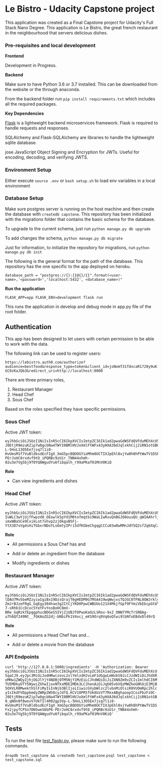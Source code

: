 # Le Bistro - Udacity Capstone project

This application was created as a Final Capstone project for Udacity's Full Stack Nano Degree. This application is Le Bistro, the great french restaurant in the neighbourhood that servers delicious dishes. 

### Pre-requisites and local development

**Frontend**

Development in Progress. 

**Backend**

Make sure to have Python 3.6 or 3.7 installed. This can be downloaded from the website or the through anaconda.

From the backend folder run `pip install requirements.txt` which includes all the required packages. 

**Key Dependencies**

[Flask](http://flask.pocoo.org/) is a lightweight backend microservices framework. Flask is required to handle requests and responses.

SQLAlchemy and Flask-SQLAlchemy are libraries to handle the lightweight sqlite database. 

jose JavaScript Object Signing and Encryption for JWTs. Useful for encoding, decoding, and verifying JWTS.

### Environment Setup

Either execute `source .env` or `bash setup.sh` to load env variables in a local environment

### Database Setup
Make sure postgres server is running on the host machine and then create the database with `createdb capstone`. This repository has been initialized with the migrations folder that contains the basic schema for the database. 

To upgrade to the current schema, just run `python manage.py db upgrade`

To add changes the schema, `python manage.py db migrate`

Just for information, to initialize the repository for migrations, run `python manage.py db init`

The following is the general format for the path of the database. This repository has the one specific to the app deployed on heroku.
```
database_path = "postgres://{}:{}@{}/{}".format(<user-name>,'<password>','localhost:5432', <database_name>)"
```
**Run the application**

`FLASK_APP=app FLASK_ENV=development flask run`

This runs the application in develop and debug mode in app.py file of the root folder. 

## Authentication
This app has been designed to let users with certain permission to be able to work with the data. 

The following link can be used to register users:

`https://lebistro.auth0.com/authorize?audience=bestfood&response_type=token&client_id=joNomT31fdxcaR1720y9uKGC0zKaJQb3&redirect_uri=http://localhost:8080`

There are three primary roles,
1. Restaurant Manager
2. Head Chef
3. Sous Chef

Based on the roles specified they have specific permissions.

### Sous Chef

Active JWT token: 
```
eyJhbGciOiJSUzI1NiIsInR5cCI6IkpXVCIsImtpZCI6Ik1ad2pwaGdWSFdQVFduMEhXcU5qaCJ9.eyJpc3MiOiJodHRwczovL2xlYmlzdHJvLmF1dGgwLmNvbS8iLCJzdWIiOiJhdXRoMHw1ZWQyZjhjOGJlYjY4NDBjOTM5NjY1MzEiLCJhdWQiOiJiZXN0Zm9vZCIsImlhdCI6MTU5MDkyOTY5NywiZXhwIjoxNTkxMDE2MDk3LCJhenAiOiJqb05vbVQzMWZkeGNhUjE3MjB5OXVLR0MwekthSlFiMyIsInNjb3BlIjoiIiwicGVybWlzc2lvbnMiOlsiR0VUOmRpc2hlcyIsIkdFVDppbmdyZWRpZW50cyJdfQ.KCV18PR5fUk8UzVT7MxxABghaoopICoiPbzFzOC-J0EtjR9mzuKZip7w0gcbNa4TWYI0BMlHVJoXmlFtWFx43yHXA36dJqlxkhCij2iRN1otGB0_qNOn0f8wovV7UkTIl4R02gp3Vp-L-5HxL13O5Ee7jsq7l1i0-HvUmsM1f7VuBldbsdEcFIgX_XmG5pcBQOOGYioMhm0UCTIXJpEhl0xjYw0h8hPtWwTV1DSFx2jpyfCPSn7DN5weS6bP6-PErJxHC8rxdvf9tD_iPQRBc9zU1r_TNN44xhmh-02u3e7Vg5bj9T0YQAWgudYu6fibqalh_r99aPKaf01MnV0KiQ
```

**Role** 

* Can view ingredients and dishes

### Head Chef

Active JWT token: 
```
eyJhbGciOiJSUzI1NiIsInR5cCI6IkpXVCIsImtpZCI6Ik1ad2pwaGdWSFdQVFduMEhXcU5qaCJ9.eyJpc3MiOiJodHRwczovL2xlYmlzdHJvLmF1dGgwLmNvbS8iLCJzdWIiOiJhdXRoMHw1ZWQyZmZmOGYwYjhlNjBjOGU4NmZlODMiLCJhdWQiOiJiZXN0Zm9vZCIsImlhdCI6MTU5MDkyOTU5MywiZXhwIjoxNTkxMDE1OTkzLCJhenAiOiJqb05vbVQzMWZkeGNhUjE3MjB5OXVLR0MwekthSlFiMyIsInNjb3BlIjoiIiwicGVybWlzc2lvbnMiOlsiREVMRVRFOmluZ3JlZGllbnRzIiwiR0VUOmRpc2hlcyIsIkdFVDppbmdyZWRpZW50cyIsIlBBVENIOmRpc2hlcyIsIlBBVENIOmluZ3JlZGllbnRzIiwiUE9TVDppbmdyZWRpZW50cyJdfQ.FdQyOODbFc8vLRp6SdMLvgkEMUUJh7bsreoCE7zUFTO_kk13mlNfbjoKZGTE07ByMJmwqFN-IuWLC3wYjUjfFwpzd0_OEowlk5pYd1M0tofmqtbi9WaLIwRxuQnBGJO8ouuQU_qWIAAhrljInwU70E_6J2a4KNFaj2HYE6CPzRF35PkNiiuQ-imxWBa5Ce9CxikLot7xhvp2zjOkgvB5Fj-YtX3D7xVg4sHiTGbxrNDoYLs6mtyIPri5dfKGbeChgqgCCCu03w0wRMnJdY5Q2sfZq6XqCzjGbxliGUxfh1arXHJdrXJQ86YOCPcvUOGuntgl5e1qkySooTjgcL8KIQ
```
**Role** 

* All permissions a Sous Chef has and 

* Add or delete an ingredient from the database

* Modify ingredients or dishes

### Restaurant Manager

Active JWT token: 
```
eyJhbGciOiJSUzI1NiIsInR5cCI6IkpXVCIsImtpZCI6Ik1ad2pwaGdWSFdQVFduMEhXcU5qaCJ9.eyJpc3MiOiJodHRwczovL2xlYmlzdHJvLmF1dGgwLmNvbS8iLCJzdWIiOiJhdXRoMHw1ZWQyZmZjZmJlYjY4NDBjOTM5NjcxZTMiLCJhdWQiOiJiZXN0Zm9vZCIsImlhdCI6MTU5MDkyOTc4NSwiZXhwIjoxNTkxMDE2MTg1LCJhenAiOiJqb05vbVQzMWZkeGNhUjE3MjB5OXVLR0MwekthSlFiMyIsInNjb3BlIjoiIiwicGVybWlzc2lvbnMiOlsiREVMRVRFOmRpc2hlcyIsIkRFTEVURTppbmdyZWRpZW50cyIsIkdFVDpkaXNoZXMiLCJHRVQ6aW5ncmVkaWVudHMiLCJQQVRDSDpkaXNoZXMiLCJQQVRDSDppbmdyZWRpZW50cyIsIlBPU1Q6ZGlzaGVzIiwiUE9TVDppbmdyZWRpZW50cyJdfQ.c-lDAU7Mv5beMZzyiwIgiBx19DzsQrajT6gHEDM9G7MSA419wqWwjxsTQJGC0TFNL0OWJrklyeXxooFh1WbKNYbXyWHolTWPV-ZmJrBJzeFRgG_GqEgy304hae3g2ItCjYKD0PpwCWBUUo121X4MkjfGpf9FYmiVbEbipGtUYyI4km5M-7-sRhb1CcDcoc5YeYFvYosBoHC8mV-BRe_GqRzkfEpggphucBDGeS5IVjZjUBJTOPwoKaOzLSRov-9xZ_ONW7YMcTrSRBAg-u7h6Qf249Nt__fGKAoZG2dj-bNbiPk1V4ocj_eKS9Orq9Vq6oQtwi9lbNfoEBdxDl49rQ
```

**Role** 

* All permissions a Head Chef has and…

* Add or delete a movie from the database

### API Endpoints


`curl 'http://127.0.0.1:5000/ingredients' -H 'Authorization: Bearer eyJhbGciOiJSUzI1NiIsInR5cCI6IkpXVCIsImtpZCI6Ik1ad2pwaGdWSFdQVFduMEhXcU5qaCJ9.eyJpc3MiOiJodHRwczovL2xlYmlzdHJvLmF1dGgwLmNvbS8iLCJzdWIiOiJhdXRoMHw1ZWQyZjhjOGJlYjY4NDBjOTM5NjY1MzEiLCJhdWQiOiJiZXN0Zm9vZCIsImlhdCI6MTU5MDkyOTY5NywiZXhwIjoxNTkxMDE2MDk3LCJhenAiOiJqb05vbVQzMWZkeGNhUjE3MjB5OXVLR0MwekthSlFiMyIsInNjb3BlIjoiIiwicGVybWlzc2lvbnMiOlsiR0VUOmRpc2hlcyIsIkdFVDppbmdyZWRpZW50cyJdfQ.KCV18PR5fUk8UzVT7MxxABghaoopICoiPbzFzOC-J0EtjR9mzuKZip7w0gcbNa4TWYI0BMlHVJoXmlFtWFx43yHXA36dJqlxkhCij2iRN1otGB0_qNOn0f8wovV7UkTIl4R02gp3Vp-L-5HxL13O5Ee7jsq7l1i0-HvUmsM1f7VuBldbsdEcFIgX_XmG5pcBQOOGYioMhm0UCTIXJpEhl0xjYw0h8hPtWwTV1DSFx2jpyfCPSn7DN5weS6bP6-PErJxHC8rxdvf9tD_iPQRBc9zU1r_TNN44xhmh-02u3e7Vg5bj9T0YQAWgudYu6fibqalh_r99aPKaf01MnV0KiQ'`

## Tests
To run the test file [test_flaskr.py](test_flaskr.py), please make sure to run the following commands.

`dropdb test_capstone && createdb test_capstone`
`psql test_capstone < test_capstone.sql`




